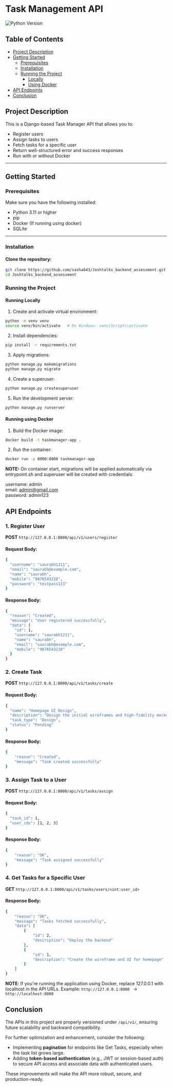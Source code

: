 # Task Management API

![Python Version](https://img.shields.io/badge/python-3.11%2B-blue.svg)

## Table of Contents
- [Project Description](#project-description)
- [Getting Started](#getting-started)
  - [Prerequisites](#prerequisites)
  - [Installation](#installation)
  - [Running the Project](#running-the-project)
    - [Locally](#running-locally)
    - [Using Docker](#running-using-docker)
- [API Endpoints](#api-endpoints)
- [Conclusion](#conclusion)

## Project Description

This is a Django-based Task Manager API that allows you to:
- Register users
- Assign tasks to users
- Fetch tasks for a specific user
- Return well-structured error and success responses
- Run with or without Docker

---

## Getting Started

### Prerequisites

Make sure you have the following installed:

- Python 3.11 or higher
- pip
- Docker (If running using docker)
- SQLite

---

### Installation

#### Clone the repository:

```bash
git clone https://github.com/sasha643/Joshtalks_backend_assessment.git
cd Joshtalks_backend_assessment
```

### Running the Project

#### Running Locally

1. Create and activate virtual environment:

```bash
python -m venv venv
source venv/bin/activate   # On Windows: venv\Scripts\activate
```

2. Install dependencies:

```bash
pip install -r requirements.txt
```

3. Apply migrations:

```bash
python manage.py makemigrations
python manage.py migrate
```

4. Create a superuser:

```bash
python manage.py createsuperuser
```

5. Run the development server:

```bash
python manage.py runserver
```

#### Running using Docker

1. Build the Docker image:

```bash
docker build -t taskmanager-app .
```

2. Run the container:

```bash
docker run -p 8000:8000 taskmanager-app
```

**NOTE:** On container start, migrations will be applied automatically via entrypoint.sh and superuser will be created with credentials:  

username: admin  
email: admin@gmail.com  
password: admin123  


## API Endpoints

### 1. Register User

**POST** `http://127.0.0.1:8000/api/v1/users/register`

#### Request Body:

```bash
{
  "username": "saurabh1211",
  "email": "saurabh@example.com",
  "name": "saurabh",
  "mobile": "9876543210",
  "password": "testpass123"
}
```

#### Response Body:

```bash
{
  "reason": "Created",
  "message": "User registered successfully",
  "data": {
    "id": 1,
    "username": "saurabh1211",
    "name": "saurabh",
    "email": "saurabh@example.com",
    "mobile": "9876543210"
  }
}
```

### 2. Create Task

**POST** `http://127.0.0.1:8000/api/v1/tasks/create`

#### Request Body:

```bash
{
  "name": "Homepage UI Design",
  "description": "Design the initial wireframes and high-fidelity mockups for the homepage. Ensure responsiveness and alignment with the brand guidelines.",
  "task_type": "Design",
  "status": "Pending"
}
```

#### Response Body:

```bash
{
    "reason": "Created",
    "message": "Task created successfully"
}
```

### 3. Assign Task to a User

**POST** `http://127.0.0.1:8000/api/v1/tasks/assign`

#### Request Body:

```bash
{
  "task_id": 1,
  "user_ids": [1, 2, 3]
}
```

#### Response Body:

```bash
{
    "reason": "OK",
    "message": "Task assigned successfully"
}
```

### 4. Get Tasks for a Specific User

**GET** `http://127.0.0.1:8000/api/v1/tasks/users/<int:user_id>`

#### Response Body:

```bash
{
    "reason": "OK",
    "message": "Tasks fetched successfully",
    "data": [
        {
            "id": 2,
            "description": "Deploy the backend"
        },
        {
            "id": 1,
            "description": "Create the wireframe and UI for homepage"
        }
    ]
}
```

**NOTE**:
If you're running the application using Docker, replace 127.0.0.1 with localhost in the API URLs.
Example:
```http://127.0.0.1:8000 ``` → ```http://localhost:8000 ```


## Conclusion

The APIs in this project are properly versioned under ```/api/v1/```, ensuring future scalability and backward compatibility.

For further optimization and enhancement, consider the following:

- Implementing **pagination** for endpoints like Get Tasks, especially when the task list grows large.
- Adding **token-based authentication** (e.g., JWT or session-based auth) to secure API access and associate data with authenticated users.

These improvements will make the API more robust, secure, and production-ready.
